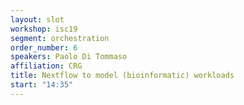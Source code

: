 ```yaml
---
layout: slot
workshop: isc19
segment: orchestration
order_number: 6
speakers: Paolo Di Tommaso
affiliation: CRG
title: Nextflow to model (bioinformatic) workloads
start: "14:35"
---
```

